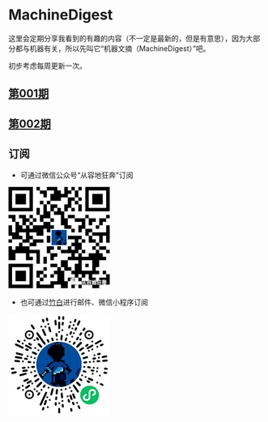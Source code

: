 # MachineDigest
这里会定期分享我看到的有趣的内容（不一定是最新的，但是有意思），因为大部分都与机器有关，所以先叫它“机器文摘（MachineDigest）”吧。

初步考虑每周更新一次。

## [第001期](ISSUE_001/README.md)

## [第002期](ISSUE_002/README.md)

## 订阅
- 可通过微信公众号“从容地狂奔”订阅

![](weixin.png)

- 也可通过[竹白](https://zhubai.love/)进行邮件、微信小程序订阅

![](zhubai.jpg)